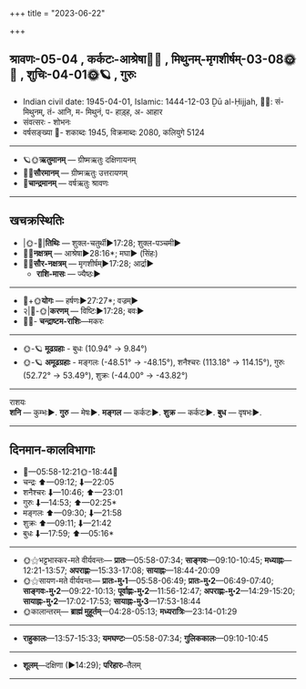 +++
title = "2023-06-22"

+++
## श्रावणः-05-04  ,  कर्कटः-आश्रेषा🌛🌌  ,  मिथुनम्-मृगशीर्षम्-03-08🌞🌌  ,  शुचिः-04-01🌞🪐  ,  गुरुः
- Indian civil date: 1945-04-01, Islamic: 1444-12-03 Ḏū al-Ḥijjah, 🌌🌞: सं- मिथुनम्, तं- आनि, म- मिथुनं, प- हाड़्ह, अ- आहार
- संवत्सरः - शोभनः
- वर्षसङ्ख्या 🌛- शकाब्दः 1945, विक्रमाब्दः 2080, कलियुगे 5124
___________________
- 🪐🌞**ऋतुमानम्** — ग्रीष्मऋतुः दक्षिणायनम्
- 🌌🌞**सौरमानम्** — ग्रीष्मऋतुः उत्तरायणम्
- 🌛**चान्द्रमानम्** — वर्षऋतुः श्रावणः
___________________


## खचक्रस्थितिः
- |🌞-🌛|**तिथिः** — शुक्ल-चतुर्थी►17:28; शुक्ल-पञ्चमी►  
- 🌌🌛**नक्षत्रम्** — आश्रेषा►28:16*; मघा► (सिंहः)  
- 🌌🌞**सौर-नक्षत्रम्** — मृगशीर्षम्►17:28; आर्द्रा►  
  - **राशि-मासः** — ज्यैष्ठः► 
___________________
- 🌛+🌞**योगः** — हर्षणः►27:27*; वज्रम्►  
- २|🌛-🌞|**करणम्** — विष्टिः►17:28; बवः►  
- 🌌🌛- **चन्द्राष्टम-राशिः**—मकरः  
___________________
- 🌞-🪐 **मूढग्रहाः** - बुधः (10.94° → 9.84°)
- 🌞-🪐 **अमूढग्रहाः** - मङ्गलः (-48.51° → -48.15°), शनैश्चरः (113.18° → 114.15°), गुरुः (52.72° → 53.49°), शुक्रः (-44.00° → -43.82°)
___________________
राशयः  
**शनि** — कुम्भः►. **गुरु** — मेषः►. **मङ्गल** — कर्कटः►. **शुक्र** — कर्कटः►. **बुध** — वृषभः►. 
___________________


## दिनमान-कालविभागाः
- 🌅—05:58-12:21🌞-18:44🌇  
- चन्द्रः ⬆—09:12; ⬇—22:05  
- शनैश्चरः ⬇—10:46; ⬆—23:01  
- गुरुः ⬇—14:53; ⬆—02:25*  
- मङ्गलः ⬆—09:30; ⬇—21:58  
- शुक्रः ⬆—09:11; ⬇—21:42  
- बुधः ⬇—17:59; ⬆—05:16*  
___________________
- 🌞⚝भट्टभास्कर-मते वीर्यवन्तः— **प्रातः**—05:58-07:34; **साङ्गवः**—09:10-10:45; **मध्याह्नः**—12:21-13:57; **अपराह्णः**—15:33-17:08; **सायाह्नः**—18:44-20:09  
- 🌞⚝सायण-मते वीर्यवन्तः— **प्रातः-मु॰1**—05:58-06:49; **प्रातः-मु॰2**—06:49-07:40; **साङ्गवः-मु॰2**—09:22-10:13; **पूर्वाह्णः-मु॰2**—11:56-12:47; **अपराह्णः-मु॰2**—14:29-15:20; **सायाह्नः-मु॰2**—17:02-17:53; **सायाह्नः-मु॰3**—17:53-18:44  
- 🌞कालान्तरम्— **ब्राह्मं मुहूर्तम्**—04:28-05:13; **मध्यरात्रिः**—23:14-01:29  
___________________
- **राहुकालः**—13:57-15:33; **यमघण्टः**—05:58-07:34; **गुलिककालः**—09:10-10:45  
___________________
- **शूलम्**—दक्षिणा (►14:29); **परिहारः**–तैलम्  
___________________

